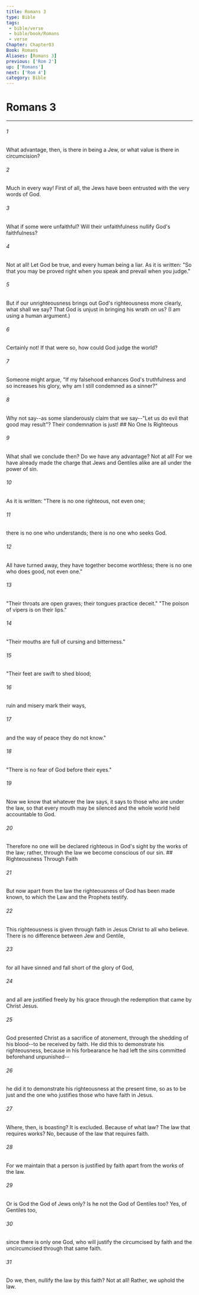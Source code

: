 ```yaml
---
title: Romans 3
type: Bible
tags:
 - bible/verse
 - bible/book/Romans
 - verse
Chapter: Chapter03
Book: Romans
Aliases: [Romans 3]
previous: ['Rom 2']
up: ['Romans']
next: ['Rom 4']
category: Bible
---
```

# Romans 3

***


###### 1 
What advantage, then, is there in being a Jew, or what value is there in circumcision? 

###### 2 
Much in every way! First of all, the Jews have been entrusted with the very words of God. 

###### 3 
What if some were unfaithful? Will their unfaithfulness nullify God's faithfulness? 

###### 4 
Not at all! Let God be true, and every human being a liar. As it is written: "So that you may be proved right when you speak and prevail when you judge." 

###### 5 
But if our unrighteousness brings out God's righteousness more clearly, what shall we say? That God is unjust in bringing his wrath on us? (I am using a human argument.) 

###### 6 
Certainly not! If that were so, how could God judge the world? 

###### 7 
Someone might argue, "If my falsehood enhances God's truthfulness and so increases his glory, why am I still condemned as a sinner?" 

###### 8 
Why not say--as some slanderously claim that we say--"Let us do evil that good may result"? Their condemnation is just! ## No One Is Righteous 

###### 9 
What shall we conclude then? Do we have any advantage? Not at all! For we have already made the charge that Jews and Gentiles alike are all under the power of sin. 

###### 10 
As it is written: "There is no one righteous, not even one; 

###### 11 
there is no one who understands; there is no one who seeks God. 

###### 12 
All have turned away, they have together become worthless; there is no one who does good, not even one." 

###### 13 
"Their throats are open graves; their tongues practice deceit." "The poison of vipers is on their lips." 

###### 14 
"Their mouths are full of cursing and bitterness." 

###### 15 
"Their feet are swift to shed blood; 

###### 16 
ruin and misery mark their ways, 

###### 17 
and the way of peace they do not know." 

###### 18 
"There is no fear of God before their eyes." 

###### 19 
Now we know that whatever the law says, it says to those who are under the law, so that every mouth may be silenced and the whole world held accountable to God. 

###### 20 
Therefore no one will be declared righteous in God's sight by the works of the law; rather, through the law we become conscious of our sin. ## Righteousness Through Faith 

###### 21 
But now apart from the law the righteousness of God has been made known, to which the Law and the Prophets testify. 

###### 22 
This righteousness is given through faith in Jesus Christ to all who believe. There is no difference between Jew and Gentile, 

###### 23 
for all have sinned and fall short of the glory of God, 

###### 24 
and all are justified freely by his grace through the redemption that came by Christ Jesus. 

###### 25 
God presented Christ as a sacrifice of atonement, through the shedding of his blood--to be received by faith. He did this to demonstrate his righteousness, because in his forbearance he had left the sins committed beforehand unpunished-- 

###### 26 
he did it to demonstrate his righteousness at the present time, so as to be just and the one who justifies those who have faith in Jesus. 

###### 27 
Where, then, is boasting? It is excluded. Because of what law? The law that requires works? No, because of the law that requires faith. 

###### 28 
For we maintain that a person is justified by faith apart from the works of the law. 

###### 29 
Or is God the God of Jews only? Is he not the God of Gentiles too? Yes, of Gentiles too, 

###### 30 
since there is only one God, who will justify the circumcised by faith and the uncircumcised through that same faith. 

###### 31 
Do we, then, nullify the law by this faith? Not at all! Rather, we uphold the law. 
